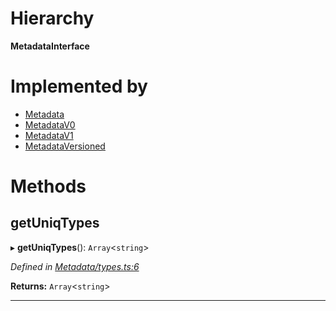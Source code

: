 

# Hierarchy

**MetadataInterface**

# Implemented by

* [Metadata](../classes/_metadata_index_.metadata.md)
* [MetadataV0](../classes/_metadata_v0_index_.metadatav0.md)
* [MetadataV1](../classes/_metadata_v1_index_.metadatav1.md)
* [MetadataVersioned](../classes/_metadata_metadataversioned_.metadataversioned.md)

# Methods

<a id="getuniqtypes"></a>

##  getUniqTypes

▸ **getUniqTypes**(): `Array`<`string`>

*Defined in [Metadata/types.ts:6](https://github.com/polkadot-js/api/blob/bf1a4a9/packages/types/src/Metadata/types.ts#L6)*

**Returns:** `Array`<`string`>

___

